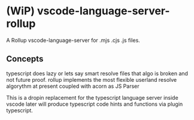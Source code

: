 # (WiP) vscode-language-server-rollup
A Rollup vscode-language-server for .mjs .cjs .js files.

## Concepts
typescript does lazy or lets say smart resolve files that algo is broken and not future proof.
rollup implements the most flexible userland resolve algorythm at present coupled with acorn as JS Parser

This is a dropin replacement for the typescript language server inside vscode 
later will produce typescript code hints and functions via plugin typescript.

